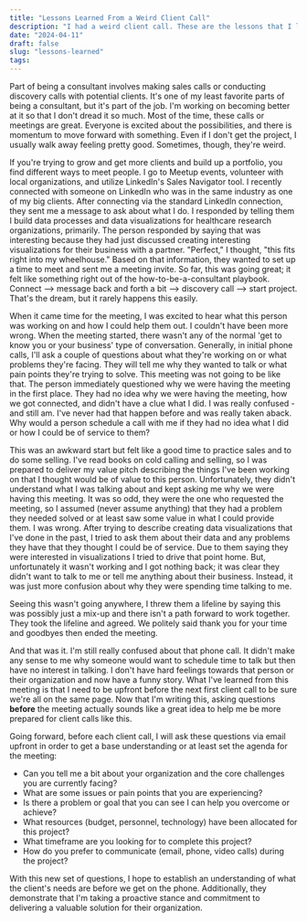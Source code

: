 ```yaml
---
title: "Lessons Learned From a Weird Client Call"
description: "I had a weird client call. These are the lessons that I learned from having a client call where the person on the other end didn't want to talk about working together."
date: "2024-04-11"
draft: false
slug: "lessons-learned"
tags:
---
```


<p>Part of being a consultant involves making sales calls or conducting discovery calls with potential clients. It's one of my least favorite parts of being a consultant, but it's part of the job. I'm working on becoming better at it so that I don't dread it so much. Most of the time, these calls or meetings are great. Everyone is excited about the possibilities, and there is momentum to move forward with something. Even if I don't get the project, I usually walk away feeling pretty good. Sometimes, though, they're weird.</p><p>If you're trying to grow and get more clients and build up a portfolio, you find different ways to meet people. I go to Meetup events, volunteer with local organizations, and utilize LinkedIn's Sales Navigator tool. I recently connected with someone on LinkedIn who was in the same industry as one of my big clients. After connecting via the standard LinkedIn connection, they sent me a message to ask about what I do. I responded by telling them I build data processes and data visualizations for healthcare research organizations, primarily. The person responded by saying that was interesting because they had just discussed creating interesting visualizations for their business with a partner. "Perfect," I thought, "this fits right into my wheelhouse." Based on that information, they wanted to set up a time to meet and sent me a meeting invite. So far, this was going great; it felt like something right out of the how-to-be-a-consultant playbook. Connect --&gt; message back and forth a bit --&gt; discovery call --&gt; start project. That's the dream, but it rarely happens this easily.</p><p>When it came time for the meeting, I was excited to hear what this person was working on and how I could help them out. I couldn't have been more wrong. When the meeting started, there wasn't any of the normal 'get to know you or your business' type of conversation. Generally, in initial phone calls, I'll ask a couple of questions about what they're working on or what problems they're facing. They will tell me why they wanted to talk or what pain points they're trying to solve. This meeting was not going to be like that. The person immediately questioned why we were having the meeting in the first place. They had no idea why we were having the meeting, how we got connected, and didn't have a clue what I did. I was really confused - and still am. I've never had that happen before and was really taken aback. Why would a person schedule a call with me if they had no idea what I did or how I could be of service to them?</p><p>This was an awkward start but felt like a good time to practice sales and to do some selling. I've read books on cold calling and selling, so I was prepared to deliver my value pitch describing the things I've been working on that I thought would be of value to this person. Unfortunately, they didn't understand what I was talking about and kept asking me why we were having this meeting. It was so odd, they were the one who requested the meeting, so I assumed (never assume anything) that they had a problem they needed solved or at least saw some value in what I could provide them. I was wrong. After trying to describe creating data visualizations that I've done in the past, I tried to ask them about their data and any problems they have that they thought I could be of service. Due to them saying they were interested in visualizations I tried to drive that point home. But, unfortunately it wasn't working and I got nothing back; it was clear they didn't want to talk to me or tell me anything about their business. Instead, it was just more confusion about why they were spending time talking to me.</p><p>Seeing this wasn't going anywhere, I threw them a lifeline by saying this was possibly just a mix-up and there isn't a path forward to work together. They took the lifeline and agreed. We politely said thank you for your time and goodbyes then ended the meeting.</p><p>And that was it. I'm still really confused about that phone call. It didn't make any sense to me why someone would want to schedule time to talk but then have no interest in talking. I don't have hard feelings towards that person or their organization and now have a funny story. What I've learned from this meeting is that I need to be upfront before the next first client call to be sure we're all on the same page. Now that I'm writing this, asking questions <strong>before</strong> the meeting actually sounds like a great idea to help me be more prepared for client calls like this.</p><p>Going forward, before each client call, I will ask these questions via email upfront in order to get a base understanding or at least set the agenda for the meeting:</p><ul><li>Can you tell me a bit about your organization and the core challenges you are currently facing?</li><li>What are some issues or pain points that you are experiencing?</li><li>Is there a problem or goal that you can see I can help you overcome or achieve?</li><li>What resources (budget, personnel, technology) have been allocated for this project?</li><li>What timeframe are you looking for to complete this project?</li><li>How do you prefer to communicate (email, phone, video calls) during the project?</li></ul><p>With this new set of questions, I hope to establish an understanding of what the client's needs are before we get on the phone. Additionally, they demonstrate that I'm taking a proactive stance and commitment to delivering a valuable solution for their organization.</p>

